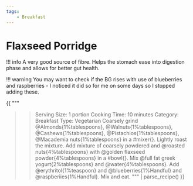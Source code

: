 ```yaml
---
tags:
    - Breakfast
---
```

# Flaxseed Porridge

!!! info 
    A very good source of fibre. Helps the stomach ease into digestion phase and allows for better gut health.

!!! warning
    You may want to check if the BG rises with use of blueberries and raspberries - I noticed it did so for me on some days so I stopped adding these.

{{ """
>> Serving Size: 1 portion
>> Cooking Time: 10 minutes
>> Category: Breakfast
>> Type: Vegetarian
Coarsely grind @Almonds{1%tablespoons}, @Walnuts{1%tablespoons}, @Cashews{1%tablespoons}, @Pistachios{1%tablespoons}, @Macademia nuts{1%tablespoons} in a #mixer{}.
Lightly roast the mixture.
Add mixture of coarsely powdered and @roasted nuts{4%tablespoons} with @golden flaxseed powder{4%tablespoons} in a #bowl{}.
Mix @full fat greek yogurt{2%tablespoons} and @water{4%tablespoons}. 
Add @erythritol{1%teaspoon} and @blueberries{1%Handful} and @raspberiies{1%Handful}. 
Mix and eat.
""" 
| parse_recipe() }}
